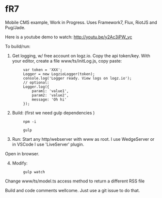 # fR7

Mobile CMS example, Work in Progress. Uses Framework7, Flux, RiotJS and Pug/Jade.

Here is a youtube demo to watch: http://youtu.be/y2Ac3iPW_yc

To build/run:

1. Get logging, w/ free account on logz.io. Copy the api token/key.
With your editor, create a file www/ts/initLog.js, copy paste:

			var token = 'XXX';
			Logger = new LogzioLogger(token);
			console.log('Logger ready. View logs on logz.io');
			// optional:
			Logger.log({
				param1: 'value1',
				param2: 'value2',
				message: 'Oh hi'
			});

2. Build: (first we need gulp dependencies )

			npm -i

			gulp

3. Run:
Start any http/webserver with www as root.
I use WedgeServer or 
in VSCode I use 'LiveServer' plugin.

Open in browser.

4. Modify:

			gulp watch

Change www/ts/model.ts access method to return a different RSS file

Build and code comments wellcome. Just use a git issue to do that.
